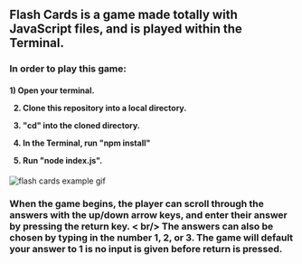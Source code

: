 <h2>Flash Cards is a game made totally with JavaScript files, and is played within the Terminal.</h2>

<h3>In order to play this game:</h3>
<h4>
  1) Open your terminal.

  2) Clone this repository into a local directory.

  3) "cd" into the cloned directory.

  4) In the Terminal, run "npm install"

  5)  Run "node index.js".
</h4>

![flash cards example gif](http://g.recordit.co/VhHID3b8d6.gif)

<h3>
When the game begins, the player can scroll through the answers with the up/down arrow keys, and enter their answer by pressing the return key.
< br/>
  The answers can also be chosen by typing in the number 1, 2, or 3. The game will default your answer to 1 is no input is given before return is pressed.
</h3>
